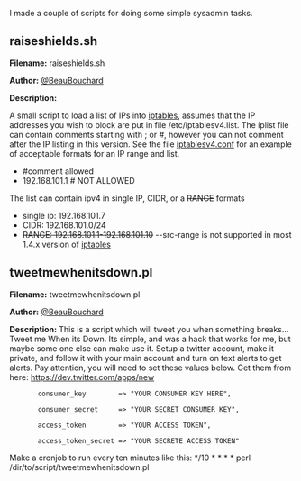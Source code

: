 I made a couple of scripts for doing some simple sysadmin tasks.


## raiseshields.sh

 **Filename:** raiseshields.sh
 
 **Author:** [@BeauBouchard](http://www.twitter.com/beaubouchard)
 
 **Description:**
 
A small script to load a list of IPs into [iptables](http://linux.die.net/man/8/iptables), assumes that the IP addresses you wish to block are put in file /etc/iptablesv4.list. The iplist file can contain comments starting with ; or #, however you can not comment after the IP listing in this version. See the file [iptablesv4.conf](https://raw.githubusercontent.com/BeauBouchard/Sysadmin-scripts/master/etc/iptablesv4.conf) for an example of acceptable formats for an IP range and list.

 * #comment allowed
 * 192.168.101.1 # NOT ALLOWED

The list can contain ipv4 in single IP, CIDR, or a ~~RANGE~~ formats
 * single ip:  192.168.101.7
 * CIDR: 192.168.101.0/24
 * ~~RANGE: 192.168.101.1-192.168.101.10~~ --src-range is not supported in most 1.4.x version of [iptables](http://linux.die.net/man/8/iptables)





## tweetmewhenitsdown.pl

 **Filename:** tweetmewhenitsdown.pl
 
 **Author:** [@BeauBouchard](http://www.twitter.com/beaubouchard)
 
 **Description:**
 This is a script which will tweet you when something breaks... Tweet me When its Down. 
 Its simple, and was a hack that works for me, but maybe some one else can make use it.
 Setup a twitter account, make it private, and follow it with your main account and turn on text alerts to get alerts.
 Pay attention, you will need to set these values below. Get them from here: https://dev.twitter.com/apps/new
 
           consumer_key        => "YOUR CONSUMER KEY HERE",
           
           consumer_secret     => "YOUR SECRET CONSUMER KEY",
           
           access_token        => "YOUR ACCESS TOKEN",
           
           access_token_secret => "YOUR SECRETE ACCESS TOKEN" 


 Make a cronjob to run every ten minutes like this:  */10 * * * * perl /dir/to/script/tweetmewhenitsdown.pl
